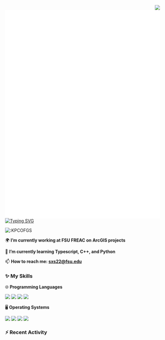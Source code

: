 <a>
  <img align="right" src="https://github-readme-stats.vercel.app/api?username=KPCOFGS&theme=tokyonight&show_icons=true">
</a>

<img align="right" src="github-metrics.svg">

[![Typing SVG](https://readme-typing-svg.herokuapp.com?duration=2500&vCenter=true&width=200&height=40&lines=Hello+World+👋)](https://git.io/typing-svg)

<img src="https://count.getloli.com/get/@:KPCOFGS" alt=":KPCOFGS" />

🌍 **I’m currently working at FSU FREAC on ArcGIS projects**

🌱 **I’m currently learning Typescript, C++, and Python**

📫 **How to reach me: sxs22@fsu.edu**

### ✨ **My Skills**

🌐 **Programming Languages**

![](https://img.shields.io/badge/-Python-3e74a2?style=flat-square&logo=Python&logoColor=fff)
![](https://img.shields.io/badge/C++-blue.svg?style=flat&logo=c%2B%2B&logoColor=fff)
![](https://img.shields.io/badge/-JavaScript-fcc624?style=flat-square&logo=JavaScript&logoColor=fff)
![](https://img.shields.io/badge/-TypeScript-3178C6?style=flat-square&logo=TypeScript&logoColor=fff)

🖥️ **Operating Systems**

[![](https://img.shields.io/badge/-Linux-4fc08d?style=flat-square&logo=Linux&logoColor=fff)](https://www.linuxfoundation.org/)
[![](https://img.shields.io/badge/LinuxMint-47A248?style=flat-square&logo=linuxmint&logoColor=fff)](https://linuxmint.com/)
[![](https://img.shields.io/badge/Windows11-0078d6?style=flat-square&logo=windows&logoColor=fff)](https://www.microsoft.com/software-download/windows11)
[![](https://img.shields.io/badge/Ubuntu-E95420?style=flat-square&logo=ubuntu&logoColor=white)](https://ubuntu.com/download)

### ⚡ **Recent Activity**
<!--START_SECTION:activity-->
<!--END_SECTION:activity-->
